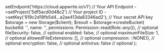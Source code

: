 <?php

use Appwrite\Client;
use Appwrite\Permission;
use Appwrite\Role;
use Appwrite\Services\Storage;

$client = (new Client())
    ->setEndpoint('https://cloud.appwrite.io/v1') // Your API Endpoint
    ->setProject('5df5acd0d48c2') // Your project ID
    ->setKey('919c2d18fb5d4...a2ae413da83346ad2'); // Your secret API key

$storage = new Storage($client);

$result = $storage->createBucket(
    bucketId: '<BUCKET_ID>',
    name: '<NAME>',
    permissions: Permission::read(Role::any()), // optional
    fileSecurity: false, // optional
    enabled: false, // optional
    maximumFileSize: 1, // optional
    allowedFileExtensions: [], // optional
    compression: ::NONE(), // optional
    encryption: false, // optional
    antivirus: false // optional
);